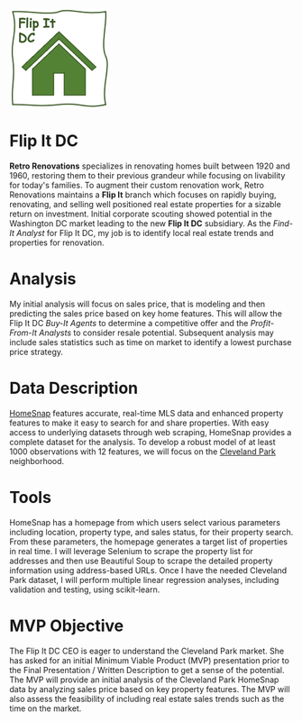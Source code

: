 ![](https://github.com/arbgar/metis/blob/main/Regression%20/Project/Deliverables/FID_Logo.png)

# Flip It DC

**Retro Renovations** specializes in renovating homes built between 1920 and 1960, restoring them to their previous grandeur while focusing on livability for today's families.  To augment their custom renovation work, Retro Renovations maintains a **Flip It** branch which focuses on rapidly buying, renovating, and selling well positioned real estate properties for a sizable return on investment.  Initial corporate scouting showed potential in the Washington DC market leading to the new **Flip It DC** subsidiary.  As the *Find-It Analyst* for Flip It DC, my job is to identify local real estate trends and properties for renovation.

# Analysis

My initial analysis will focus on sales price, that is modeling and then predicting the sales price based on key home features.  This will allow the Flip It DC *Buy-It Agents* to determine a competitive offer and the *Profit-From-It Analysts* to consider resale potential. Subsequent analysis may include sales statistics such as time on market to identify a lowest purchase price strategy.

# Data Description

[HomeSnap](https://www.homesnap.com/) features accurate, real-time MLS data and enhanced property features to make it easy to search for and share properties.  With easy access to underlying datasets through web scraping, HomeSnap provides a complete dataset for the analysis.  To develop a robust model of at least 1000 observations with 12 features, we will focus on the [Cleveland Park](https://www.homesnap.com/homes/DC/Washington/Cleveland-Park/t_7/ctp_1/st_7/c_38.937777,-77.060263/z_14) neighborhood.

# Tools

HomeSnap has a homepage from which users select various parameters including location, property type, and sales status, for their property search. From these parameters, the homepage generates a target list of properties in real time.  I will leverage Selenium to scrape the property list for addresses and then use Beautiful Soup to scrape the detailed property information using address-based URLs. Once I have the needed Cleveland Park dataset, I will perform multiple linear regression analyses, including validation and testing, using scikit-learn.  

# MVP Objective

The Flip It DC CEO is eager to understand the Cleveland Park market.  She has asked for an initial    Minimum Viable Product (MVP) presentation prior to the Final Presentation / Written Description to get a sense of the potential.  The MVP will provide an initial analysis of the Cleveland Park HomeSnap data by analyzing sales price based on key property features.  The MVP will also assess the feasibility of including  real estate sales trends such as the time on the market.